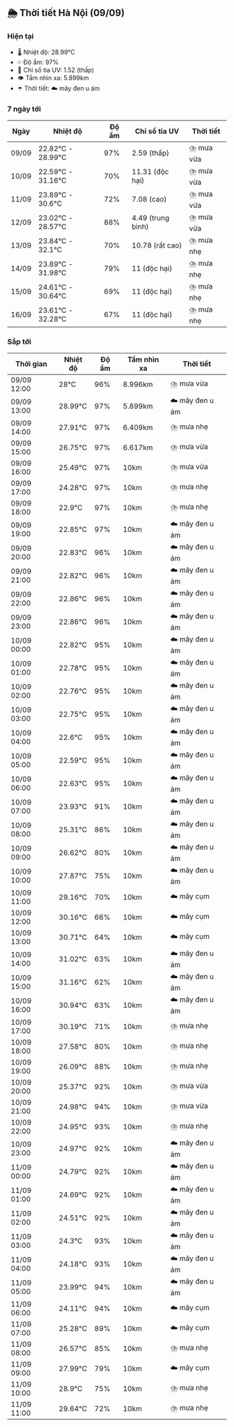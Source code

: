 ## 🌦️ Thời tiết Hà Nội (09/09)

### Hiện tại

- 🌡️ Nhiệt độ: 28.99℃
- 💦 Độ ẩm: 97%
- 🌟 Chỉ số tia UV: 1.52 (thấp)
- 👁️ Tầm nhìn xa: 5.899km
- ☂️ Thời tiết: ☁️ mây đen u ám

### 7 ngày tới

| Ngày | Nhiệt độ | Độ ẩm | Chỉ số tia UV | Thời tiết |
| --- | --- | --- | --- | --- |
| 09/09 | 22.82℃ - 28.99℃ | 97% | 2.59 (thấp) | ⛈️ mưa vừa |
| 10/09 | 22.59℃ - 31.16℃ | 70% | 11.31 (độc hại) | ⛈️ mưa vừa |
| 11/09 | 23.89℃ - 30.6℃ | 72% | 7.08 (cao) | ⛈️ mưa vừa |
| 12/09 | 23.02℃ - 28.57℃ | 88% | 4.49 (trung bình) | ⛈️ mưa vừa |
| 13/09 | 23.84℃ - 32.1℃ | 70% | 10.78 (rất cao) | ⛈️ mưa nhẹ |
| 14/09 | 23.89℃ - 31.98℃ | 79% | 11 (độc hại) | ⛈️ mưa nhẹ |
| 15/09 | 24.61℃ - 30.64℃ | 69% | 11 (độc hại) | ⛈️ mưa nhẹ |
| 16/09 | 23.61℃ - 32.28℃ | 67% | 11 (độc hại) | ⛈️ mưa nhẹ |

### Sắp tới

| Thời gian | Nhiệt độ | Độ ẩm | Tầm nhìn xa | Thời tiết |
| --- | --- | --- | --- | --- |
| 09/09 12:00 | 28℃ | 96% | 8.996km | ⛈️ mưa vừa |
| 09/09 13:00 | 28.99℃ | 97% | 5.899km | ☁️ mây đen u ám |
| 09/09 14:00 | 27.91℃ | 97% | 6.409km | ⛈️ mưa nhẹ |
| 09/09 15:00 | 26.75℃ | 97% | 6.617km | ⛈️ mưa vừa |
| 09/09 16:00 | 25.49℃ | 97% | 10km | ⛈️ mưa vừa |
| 09/09 17:00 | 24.28℃ | 97% | 10km | ⛈️ mưa nhẹ |
| 09/09 18:00 | 22.9℃ | 97% | 10km | ⛈️ mưa nhẹ |
| 09/09 19:00 | 22.85℃ | 97% | 10km | ☁️ mây đen u ám |
| 09/09 20:00 | 22.83℃ | 96% | 10km | ☁️ mây đen u ám |
| 09/09 21:00 | 22.82℃ | 96% | 10km | ☁️ mây đen u ám |
| 09/09 22:00 | 22.86℃ | 96% | 10km | ☁️ mây đen u ám |
| 09/09 23:00 | 22.86℃ | 96% | 10km | ☁️ mây đen u ám |
| 10/09 00:00 | 22.82℃ | 95% | 10km | ☁️ mây đen u ám |
| 10/09 01:00 | 22.78℃ | 95% | 10km | ☁️ mây đen u ám |
| 10/09 02:00 | 22.76℃ | 95% | 10km | ☁️ mây đen u ám |
| 10/09 03:00 | 22.75℃ | 95% | 10km | ☁️ mây đen u ám |
| 10/09 04:00 | 22.6℃ | 95% | 10km | ☁️ mây đen u ám |
| 10/09 05:00 | 22.59℃ | 95% | 10km | ☁️ mây đen u ám |
| 10/09 06:00 | 22.63℃ | 95% | 10km | ☁️ mây đen u ám |
| 10/09 07:00 | 23.93℃ | 91% | 10km | ☁️ mây đen u ám |
| 10/09 08:00 | 25.31℃ | 86% | 10km | ☁️ mây đen u ám |
| 10/09 09:00 | 26.62℃ | 80% | 10km | ☁️ mây đen u ám |
| 10/09 10:00 | 27.87℃ | 75% | 10km | ☁️ mây đen u ám |
| 10/09 11:00 | 29.16℃ | 70% | 10km | ☁️ mây cụm |
| 10/09 12:00 | 30.16℃ | 66% | 10km | ☁️ mây cụm |
| 10/09 13:00 | 30.71℃ | 64% | 10km | ☁️ mây cụm |
| 10/09 14:00 | 31.02℃ | 63% | 10km | ☁️ mây đen u ám |
| 10/09 15:00 | 31.16℃ | 62% | 10km | ☁️ mây đen u ám |
| 10/09 16:00 | 30.94℃ | 63% | 10km | ☁️ mây đen u ám |
| 10/09 17:00 | 30.19℃ | 71% | 10km | ⛈️ mưa nhẹ |
| 10/09 18:00 | 27.58℃ | 80% | 10km | ⛈️ mưa nhẹ |
| 10/09 19:00 | 26.09℃ | 88% | 10km | ⛈️ mưa nhẹ |
| 10/09 20:00 | 25.37℃ | 92% | 10km | ⛈️ mưa vừa |
| 10/09 21:00 | 24.98℃ | 94% | 10km | ⛈️ mưa vừa |
| 10/09 22:00 | 24.95℃ | 93% | 10km | ⛈️ mưa nhẹ |
| 10/09 23:00 | 24.97℃ | 92% | 10km | ☁️ mây đen u ám |
| 11/09 00:00 | 24.79℃ | 92% | 10km | ☁️ mây đen u ám |
| 11/09 01:00 | 24.69℃ | 92% | 10km | ☁️ mây đen u ám |
| 11/09 02:00 | 24.51℃ | 92% | 10km | ☁️ mây đen u ám |
| 11/09 03:00 | 24.3℃ | 93% | 10km | ☁️ mây đen u ám |
| 11/09 04:00 | 24.18℃ | 93% | 10km | ☁️ mây đen u ám |
| 11/09 05:00 | 23.99℃ | 94% | 10km | ☁️ mây đen u ám |
| 11/09 06:00 | 24.11℃ | 94% | 10km | ☁️ mây cụm |
| 11/09 07:00 | 25.28℃ | 89% | 10km | ☁️ mây cụm |
| 11/09 08:00 | 26.57℃ | 85% | 10km | ⛈️ mưa nhẹ |
| 11/09 09:00 | 27.99℃ | 79% | 10km | ☁️ mây cụm |
| 11/09 10:00 | 28.9℃ | 75% | 10km | ⛈️ mưa nhẹ |
| 11/09 11:00 | 29.64℃ | 72% | 10km | ⛈️ mưa nhẹ |

